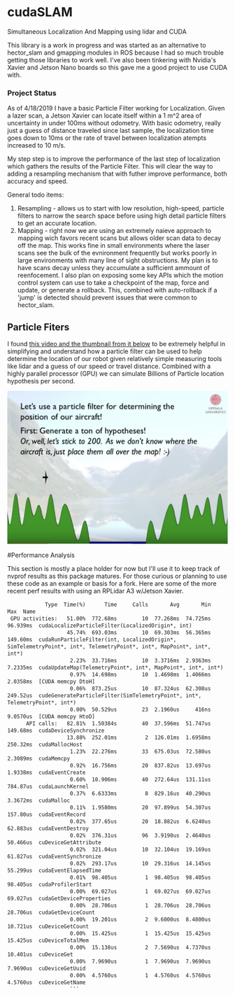 # cudaSLAM
Simultaneous Localization And Mapping using lidar and CUDA

This library is a work in progress and was started as an alternative to hector_slam and gmapping modules in ROS because I had so much trouble
getting those libraries to work well. I've also been tinkering with Nvidia's Xavier and Jetson Nano boards so this gave me a good project to
use CUDA with.

### Project Status
  As of 4/18/2019 I have a basic Particle Filter working for Localization. Given a lazer scan, a Jetson Xavier can locate itself within a 1 m^2 area of uncertainty in under 100ms without odometry. With basic odometry, really just a guess of distance traveled since last sample, the localization time goes down to 10ms or the rate of travel between localization atempts increased to 10 m/s.
  
  My step step is to improve the performance of the last step of localization which gathers the results of the Particle Filter. This will clear the way to adding a resampling mechanism that with futher improve performance, both accuracy and speed.
  
  General todo items:
  
  1. Resampling - allows us to start with low resolution, high-speed, particle filters to narrow the search space before using high detail particle filters to get an accurate location.
  1. Mapping - right now we are using an extremely naieve approach to mapping wich favors recent scans but allows older scan data to decay off the map. This works fine in small environments where the laser scans see the bulk of the evnironment frequently but works poorly in large environments with many line of sight obstructions. My plan is to have scans decay unless they accumulate a sufficient ammount of reenfocement. I also plan on exposing some key APIs which the motion control system can use to take a checkpoint of the map, force and update, or generate a rollback. This, combined with auto-rollback if a 'jump' is detected should prevent issues that were common to hector_slam.

## Particle Fiters 

I found [this video and the thumbnail from it below](https://www.youtube.com/watch?v=aUkBa1zMKv4) to be extremely helpful in simplifying and understand how a particle filter can be used to help determine the location of our robot given relatively simple measuring tools like lidar and a guess of our speed or travel distance. Combined with a highly parallel processor (GPU) we can simulate Billions of Particle location hypothesis per second. 

[![IMAGE ALT TEXT HERE](https://raw.githubusercontent.com/avirtuos/cudaSLAM/master/docs/img/particple_filter.png)](https://www.youtube.com/watch?v=aUkBa1zMKv4)

#Performance Analysis

This section is mostly a place holder for now but I'll use it to keep track of nvprof results as this package matures. For those curious or planning to use these code as an example or basis for a fork. Here are some of the more recent perf results with using an RPLidar A3 w/Jetson Xavier.

```
            Type  Time(%)      Time     Calls       Avg       Min       Max  Name
 GPU activities:   51.00%  772.68ms        10  77.268ms  74.725ms  96.939ms  cudaLocalizeParticleFilter(LocalizedOrigin*, int)
                   45.74%  693.03ms        10  69.303ms  56.365ms  149.60ms  cudaRunParticleFilter(int, LocalizedOrigin*, SimTelemetryPoint*, int*, TelemetryPoint*, int*, MapPoint*, int*, int*)
                    2.23%  33.716ms        10  3.3716ms  2.9363ms  7.2335ms  cudaUpdateMap(TelemetryPoint*, int*, MapPoint*, int*, int*)
                    0.97%  14.698ms        10  1.4698ms  1.4066ms  2.0358ms  [CUDA memcpy DtoH]
                    0.06%  873.25us        10  87.324us  62.308us  249.52us  cudeGenerateParticleFilter(SimTelemetryPoint*, int*, TelemetryPoint*, int*)
                    0.00%  50.529us        23  2.1960us     416ns  9.0570us  [CUDA memcpy HtoD]
      API calls:   82.81%  1.50384s        40  37.596ms  51.747us  149.68ms  cudaDeviceSynchronize
                   13.88%  252.01ms         2  126.01ms  1.6958ms  250.32ms  cudaMallocHost
                    1.23%  22.276ms        33  675.03us  72.580us  2.3089ms  cudaMemcpy
                    0.92%  16.756ms        20  837.82us  13.697us  1.9338ms  cudaEventCreate
                    0.60%  10.906ms        40  272.64us  131.11us  784.87us  cudaLaunchKernel
                    0.37%  6.6333ms         8  829.16us  40.290us  3.3672ms  cudaMalloc
                    0.11%  1.9580ms        20  97.899us  54.307us  157.80us  cudaEventRecord
                    0.02%  377.65us        20  18.882us  6.6240us  62.883us  cudaEventDestroy
                    0.02%  376.31us        96  3.9190us  2.4640us  50.466us  cuDeviceGetAttribute
                    0.02%  321.04us        10  32.104us  19.169us  61.827us  cudaEventSynchronize
                    0.02%  293.17us        10  29.316us  14.145us  55.299us  cudaEventElapsedTime
                    0.01%  98.405us         1  98.405us  98.405us  98.405us  cudaProfilerStart
                    0.00%  69.027us         1  69.027us  69.027us  69.027us  cudaGetDeviceProperties
                    0.00%  28.706us         1  28.706us  28.706us  28.706us  cudaGetDeviceCount
                    0.00%  19.201us         2  9.6000us  8.4800us  10.721us  cuDeviceGetCount
                    0.00%  15.425us         1  15.425us  15.425us  15.425us  cuDeviceTotalMem
                    0.00%  15.138us         2  7.5690us  4.7370us  10.401us  cuDeviceGet
                    0.00%  7.9690us         1  7.9690us  7.9690us  7.9690us  cuDeviceGetUuid
                    0.00%  4.5760us         1  4.5760us  4.5760us  4.5760us  cuDeviceGetName
                    ```
